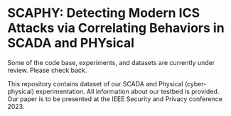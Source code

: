 # SCAPHY: Detecting Modern ICS Attacks via Correlating Behaviors in SCADA and PHYsical

 Some of the code base, experiments, and datasets are currently under review. Please check back. 

This repository contains dataset of our SCADA and Physical (cyber-physical) experimentation. All information about our testbed is provided. Our paper is to be presented at the IEEE Security and Privacy conference 2023.


